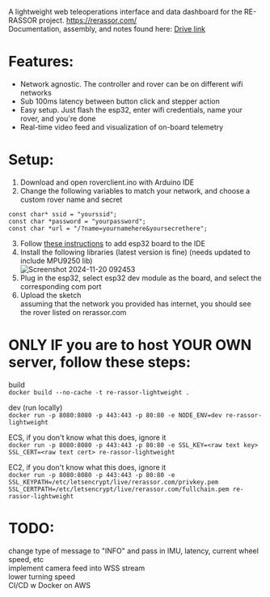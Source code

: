 A lightweight web teleoperations interface and data dashboard for the RE-RASSOR project. https://rerassor.com/ <br>
Documentation, assembly, and notes found here: [Drive link](https://drive.google.com/drive/folders/1gh6lrkOwWv0ZDy4qrbicX4A5fCzM1dyK) <br>

# Features:
- Network agnostic. The controller and rover can be on different wifi networks <br>
- Sub 100ms latency between button click and stepper action <br>
- Easy setup. Just flash the esp32, enter wifi credentials, name your rover, and you're done <br>
- Real-time video feed and visualization of on-board telemetry <br>

# Setup:
1. Download and open roverclient.ino with Arduino IDE <br>
2. Change the following variables to match your network, and choose a custom rover name and secret <br>
```
const char* ssid = "yourssid";
const char *password = "yourpassword";
const char *url = "/?name=yournamehere&yoursecrethere";
```
3. Follow [these instructions](https://randomnerdtutorials.com/installing-the-esp32-board-in-arduino-ide-windows-instructions/) to add esp32 board to the IDE <br>
4. Install the following libraries (latest version is fine) (needs updated to include MPU9250 lib) <br>
![Screenshot 2024-11-20 092453](https://github.com/user-attachments/assets/596812a8-027c-4a6e-9189-372605152751)<br>
5. Plug in the esp32, select esp32 dev module as the board, and select the corresponding com port <br>
6. Upload the sketch <br>
assuming that the network you provided has internet, you should see the rover listed on rerassor.com <br>

# ONLY IF you are to host YOUR OWN server, follow these steps:
build <br>
```docker build --no-cache -t re-rassor-lightweight .```

dev (run locally)<br>
```docker run -p 8080:8080 -p 443:443 -p 80:80 -e NODE_ENV=dev re-rassor-lightweight```

ECS, if you don't know what this does, ignore it<br>
```docker run -p 8080:8080 -p 443:443 -p 80:80 -e SSL_KEY=<raw text key> SSL_CERT=<raw text cert> re-rassor-lightweight```

EC2, if you don't know what this does, ignore it<br>
```docker run -p 8080:8080 -p 443:443 -p 80:80 -e SSL_KEYPATH=/etc/letsencrypt/live/rerassor.com/privkey.pem SSL_CERTPATH=/etc/letsencrypt/live/rerassor.com/fullchain.pem re-rassor-lightweight```


# TODO:
change type of message to "INFO" and pass in IMU, latency, current wheel speed, etc <br>
implement camera feed into WSS stream <br>
lower turning speed <br>
CI/CD w Docker on AWS <br>

